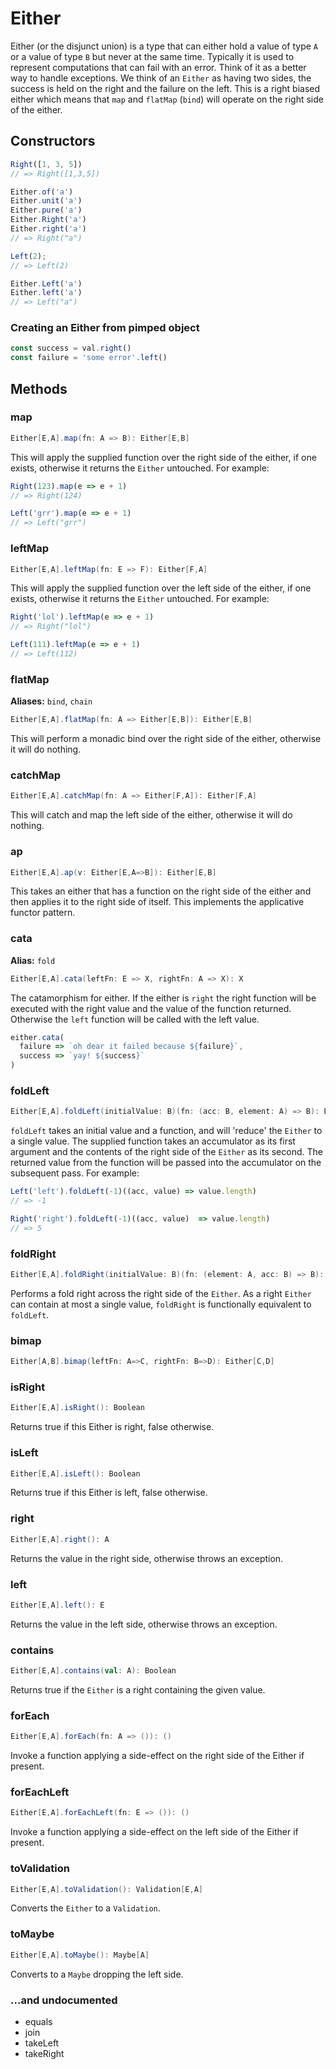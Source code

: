 # Either

Either (or the disjunct union) is a type that can either hold a value of type `A` or a value of type `B` but never at the same time. Typically it is used to represent computations that can fail with an error. Think of it as a better way to handle exceptions. We think of an `Either` as having two sides, the success is held on the right and the failure on the left. This is a right biased either which means that `map` and `flatMap` (`bind`) will operate on the right side of the either.

## Constructors

```javascript
Right([1, 3, 5])
// => Right([1,3,5])

Either.of('a')
Either.unit('a')
Either.pure('a')
Either.Right('a')
Either.right('a')
// => Right("a")

Left(2);
// => Left(2)

Either.Left('a')
Either.left('a')
// => Left("a")
```

### Creating an Either from pimped object

```javascript
const success = val.right()
const failure = 'some error'.left()
```

## Methods

### map

```scala
Either[E,A].map(fn: A => B): Either[E,B]
```

This will apply the supplied function over the right side of the either, if one exists, otherwise it returns the `Either` untouched. For example:

```javascript
Right(123).map(e => e + 1)
// => Right(124)

Left('grr').map(e => e + 1)
// => Left("grr")
```

### leftMap

```scala
Either[E,A].leftMap(fn: E => F): Either[F,A]
```

This will apply the supplied function over the left side of the either, if one exists, otherwise it returns the `Either` untouched. For example:

```javascript
Right('lol').leftMap(e => e + 1)
// => Right("lol")

Left(111).leftMap(e => e + 1)
// => Left(112)
```

### flatMap
**Aliases:** `bind`, `chain`

```scala
Either[E,A].flatMap(fn: A => Either[E,B]): Either[E,B]
```

This will perform a monadic bind over the right side of the either, otherwise it will do nothing.

### catchMap

```scala
Either[E,A].catchMap(fn: A => Either[F,A]): Either[F,A]
```

This will catch and map the left side of the either, otherwise it will do nothing.

### ap

```scala
Either[E,A].ap(v: Either[E,A=>B]): Either[E,B]
```

This takes an either that has a function on the right side of the either and then applies it to the right side of itself. This implements the applicative functor pattern.

### cata
**Alias:** `fold`

```scala
Either[E,A].cata(leftFn: E => X, rightFn: A => X): X
```

The catamorphism for either. If the either is `right` the right function will be executed with the right value and the value of the function returned. Otherwise the `left` function will be called with the left value.

```javascript
either.cata(
  failure => `oh dear it failed because ${failure}`,
  success => `yay! ${success}`
)
```

### foldLeft

```scala
Either[E,A].foldLeft(initialValue: B)(fn: (acc: B, element: A) => B): B
```

`foldLeft` takes an initial value and a function, and will 'reduce' the `Either` to a single value. The supplied function takes an accumulator as its first argument and the contents of the right side of the `Either` as its second. The returned value from the function will be passed into the accumulator on the subsequent pass. For example:

```javascript
Left('left').foldLeft(-1)((acc, value) => value.length)
// => -1

Right('right').foldLeft(-1)((acc, value)  => value.length)
// => 5
```

### foldRight

```scala
Either[E,A].foldRight(initialValue: B)(fn: (element: A, acc: B) => B): B
```

Performs a fold right across the right side of the `Either`. As a right `Either` can contain at most a single value, `foldRight` is functionally equivalent to `foldLeft`.

### bimap

```scala
Either[A,B].bimap(leftFn: A=>C, rightFn: B=>D): Either[C,D]
```

### isRight

```scala
Either[E,A].isRight(): Boolean
```

Returns true if this Either is right, false otherwise.

### isLeft

```scala
Either[E,A].isLeft(): Boolean
```

Returns true if this Either is left, false otherwise.

### right

```scala
Either[E,A].right(): A
```

Returns the value in the right side, otherwise throws an exception.

### left

```scala
Either[E,A].left(): E
```

Returns the value in the left side, otherwise throws an exception.

### contains

```scala
Either[E,A].contains(val: A): Boolean
```

Returns true if the `Either` is a right containing the given value.

### forEach

```scala
Either[E,A].forEach(fn: A => ()): ()
```

Invoke a function applying a side-effect on the right side of the Either if present.

### forEachLeft

```scala
Either[E,A].forEachLeft(fn: E => ()): ()
```

Invoke a function applying a side-effect on the left side of the Either if present.

### toValidation

```scala
Either[E,A].toValidation(): Validation[E,A]
```

Converts the `Either` to a `Validation`.

### toMaybe

```scala
Either[E,A].toMaybe(): Maybe[A]
```

Converts to a `Maybe` dropping the left side.

### ...and undocumented
- equals
- join
- takeLeft
- takeRight
